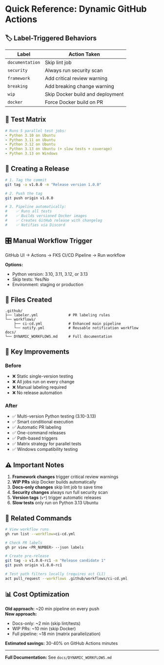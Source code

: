 # Quick Reference: Dynamic GitHub Actions

## 🏷️ Label-Triggered Behaviors

| Label | Action Taken |
|-------|--------------|
| `documentation` | Skip lint job |
| `security` | Always run security scan |
| `framework` | Add critical review warning |
| `breaking` | Add breaking change warning |
| `wip` | Skip Docker build and deployment |
| `docker` | Force Docker build on PR |

## 🧪 Test Matrix

```yaml
# Runs 5 parallel test jobs:
- Python 3.10 on Ubuntu
- Python 3.11 on Ubuntu
- Python 3.12 on Ubuntu
- Python 3.13 on Ubuntu (+ slow tests + coverage)
- Python 3.13 on Windows
```

## 🚀 Creating a Release

```bash
# 1. Tag the commit
git tag -a v1.0.0 -m "Release version 1.0.0"

# 2. Push the tag
git push origin v1.0.0

# 3. Pipeline automatically:
#    ✅ Runs all tests
#    ✅ Builds versioned Docker images
#    ✅ Creates GitHub release with changelog
#    ✅ Notifies via Discord
```

## 🎛️ Manual Workflow Trigger

GitHub UI → Actions → FKS CI/CD Pipeline → Run workflow

**Options:**
- Python version: 3.10, 3.11, 3.12, or 3.13
- Skip tests: Yes/No
- Environment: staging or production

## 📁 Files Created

```
.github/
├── labeler.yml              # PR labeling rules
└── workflows/
    ├── ci-cd.yml            # Enhanced main pipeline
    └── notify.yml           # Reusable notification workflow
docs/
└── DYNAMIC_WORKFLOWS.md     # Full documentation
```

## 🔧 Key Improvements

### Before
- ❌ Static single-version testing
- ❌ All jobs run on every change
- ❌ Manual labeling required
- ❌ No release automation

### After
- ✅ Multi-version Python testing (3.10-3.13)
- ✅ Smart conditional execution
- ✅ Automatic PR labeling
- ✅ One-command releases
- ✅ Path-based triggers
- ✅ Matrix strategy for parallel tests
- ✅ Windows compatibility testing

## ⚠️ Important Notes

1. **Framework changes** trigger critical review warnings
2. **WIP PRs** skip Docker builds automatically
3. **Docs-only changes** skip lint job to save time
4. **Security changes** always run full security scan
5. **Version tags** (`v*`) trigger automatic releases
6. **Slow tests** only run on Python 3.13 Ubuntu

## 🔗 Related Commands

```bash
# View workflow runs
gh run list --workflow=ci-cd.yml

# Check PR labels
gh pr view <PR_NUMBER> --json labels

# Create pre-release
git tag -a v1.0.0-rc1 -m "Release candidate 1"
git push origin v1.0.0-rc1

# Test path filters locally (requires act CLI)
act pull_request --workflows .github/workflows/ci-cd.yml
```

## 📊 Cost Optimization

**Old approach:** ~20 min pipeline on every push  
**New approach:**
- Docs-only: ~2 min (skip lint/tests)
- WIP PRs: ~10 min (skip Docker)
- Full pipeline: ~18 min (matrix parallelization)

**Estimated savings:** 30-40% on GitHub Actions minutes

---

**Full Documentation:** See `docs/DYNAMIC_WORKFLOWS.md`
